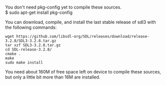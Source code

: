 You don't need pkg-config yet to compile these sources.  
$ sudo apt-get install pkg-config

You can download, compile, and install the last stable release
of sdl3 with the following commands:  
```
wget https://github.com/libsdl-org/SDL/releases/download/release-3.2.8/SDL3-3.2.8.tar.gz
tar xzf SDL3-3.2.8.tar.gz
cd SDL-release-3.2.8/
cmake .
make
sudo make install
```

You need about 160M of free space left on device to compile these sources,  
but only a little bit more than 16M are installed.

